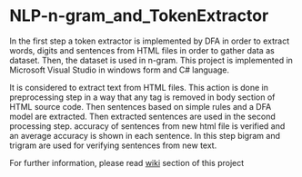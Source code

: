 # NLP-n-gram_and_TokenExtractor
In the first step a token extractor is implemented by DFA in order to extract words, digits and sentences from HTML files in order to gather data as dataset. Then, the dataset is used in n-gram.
This project is implemented in Microsoft Visual Studio in windows form and C# language.

It is considered to extract text from HTML files. This action is done in preprocessing step in a way that any tag is removed in body section of HTML source code. Then sentences based on simple rules and a DFA model are extracted. Then extracted sentences are used in the second processing step. accuracy of sentences from new html file is verified and an average accuracy is shown in each sentence. In this step bigram and trigram are used for verifying sentences from new text.

For further information, please read [wiki](https://github.com/mortezamg63/NLP-n-gram_and_TokenExtractor/wiki/Preprocessing--%5C--Extracting-Tokens) section of this project
